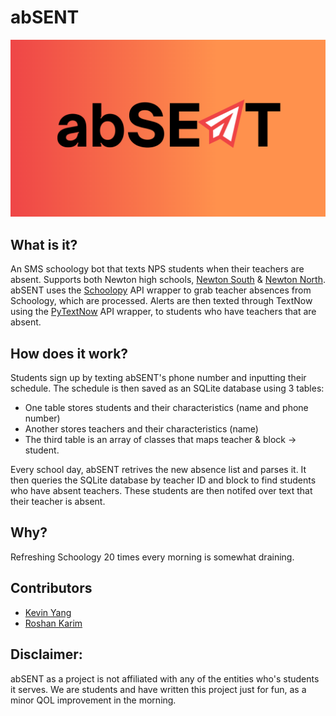 # abSENT
 ![abSENT Github Banner](marketing/banner.png)

## What is it?
An SMS schoology bot that texts NPS students when their teachers are absent. Supports both Newton high schools, [Newton South](https://www.newton.k12.ma.us/nshs) & [Newton North](https://www.newton.k12.ma.us/nnhs).
abSENT uses the [Schoolopy](https://github.com/ErikBoesen/schoolopy) API wrapper to grab teacher absences from Schoology, which are processed. Alerts are then texted through TextNow using the [PyTextNow](https://github.com/leogomezz4t/PyTextNow_API) API wrapper, to students who have teachers that are absent.

## How does it work?
Students sign up by texting abSENT's phone number and inputting their schedule. The schedule is then saved as an SQLite database using 3 tables:

- One table stores students and their characteristics (name and phone number)
- Another stores teachers and their characteristics (name)
- The third table is an array of classes that maps teacher & block -> student. 

Every school day, abSENT retrives the new absence list and parses it. It then queries the SQLite database by teacher ID and block to find students who have absent teachers. These students are then notifed over text that their teacher is absent.

## Why?
Refreshing Schoology 20 times every morning is somewhat draining.

## Contributors
- [Kevin Yang](https://github.com/bykevinyang)
- [Roshan Karim](https://github.com/karimroshan)

## Disclaimer:
abSENT as a project is not affiliated with any of the entities who's students it serves. We are students and have written this project just for fun, as a minor QOL improvement in the morning.
